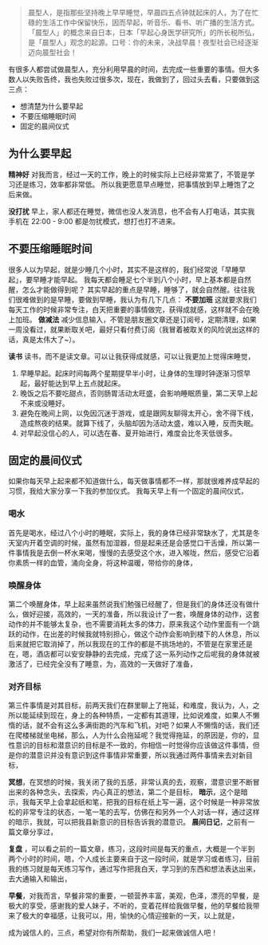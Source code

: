 >晨型人，是指那些坚持晚上早早睡觉，早晨四五点钟就起床的人，为了在忙碌的生活工作中保留快乐，因而早起，听音乐、看书、听广播的生活方式。
「晨型人」的概念来自日本，日本「早起心身医学研究所」的所长税所弘，是「晨型人」观念的起源。口号：你的未来，决战早晨！夜型社会已经逐渐迈向晨型社会！

有很多人都尝试做晨型人，充分利用早晨的时间，去完成一些重要的事情。但大多数人以失败告终，我也失败过很多次，现在，我做到了，回过头去看，只要做到这三点：
* 想清楚为什么要早起
* 不要压缩睡眠时间
* 固定的晨间仪式

## 为什么要早起
**精神好**
对我而言，经过一天的工作，晚上的时候实际上已经非常累了，不管是学习还是练习，效率都非常低。
所以我更愿意早点睡觉，把事情放到早上睡饱了之后来做。

**没打扰**
早上，家人都还在睡觉，微信也没人发消息，也不会有人打电话，其实我手机在 22:00 - 9:00 都是勿扰模式，想打也打不进来。

## 不要压缩睡眠时间
很多人以为早起，就是少睡几个小时，其实不是这样的，我们经常说「早睡早起」，要早睡才能早起。
我每天都会睡足七个半到八个小时，早上基本都是自然醒，怎么才能做得到呢？
其实早起的重点是早睡，睡够了，就会自然醒。往往我们很难做到的是早睡，要做到早睡，我认为有几下几点：
**不要加班**
这就要求我们每天工作的时候非常专注，白天把重要的事情做完，获得成就感，这样就不会在晚上加班。
**做减法**
减少信息输入，不管是朋友圈文章还是订阅号，定期清理，如果一周没看过，就果断取关吧，最好只看付费订阅（我冒着被取关的风险说出这样的话，真是太伟大了~）。

**读书**
读书，而不是读文章。可以让我获得成就感，可以让我更加上觉得床睡觉，

1. 早睡早起。起床时间每两个星期提早半小时，让身体的生理时钟逐渐习惯早起，最好能达到早上五点就起床。
2. 晚饭之后不要吃甜点，否则肠胃活动太旺盛，会影响睡眠质量，第二天早上起不来或没睡好。
3. 避免在晚间上网，以免因沉迷于游戏，或是跟网友聊得太开心，舍不得下线，造成熬夜的结果。就算下线了，头脑却因为活动太盛，难以入睡，反而失眠。
4. 对早起没信心的人，可以选在春、夏开始进行，难度会比冬天低很多。

## 固定的晨间仪式
如果你每天早上起来都不知道做什么，每天做事情都不一样，那就很难养成早起的习惯，我给大家分享一下我的参加仪式。
我每天早上有一个固定的晨间仪式，

### 喝水
首先是喝水，经过八个小时的睡眠，实际上，我的身体已经非常缺水了，尤其是冬天室内开着空调的时候，虽然有加湿器，但是起来还是会感觉口干舌燥，所以第一件事情我是去倒一杯水来喝，慢慢的去感受这个水，进入喉咙，然后，感受它沿着你素质一样的血管，涌向全身，将这种温暖，带给你的身体，

### 唤醒身体
第二个唤醒身体，早上起来虽然说我们勉强已经醒了，但是我们的身体还没有做什么，做好迎接，高效的，一天的准备，所以我设计了一套，唤醒身体的动作，这套动作的并不能够太复杂，也不需要消耗太多的体力，原来我这个动作里面有一个跳跃的动作，在出差的时候我就特别担心，做这个动作会影响到楼下的人休息，所以后来就把它取消掉了，所以我现在的工作的都是不挑场地的，不管是在家里还是在，嗯，酒店都可以安安静静的去完成，完成了这一系列动作之后呢我的身体就被激活了，已经完全没有了睡意，为，高效的一天做好了准备，
### 对齐目标
第三件事情是对其目标，前两天我们在群里聊上了拖延，和难度，我认为，人，之所以能延续到现在，身上的各种特质，一定都有其道理，比如说难度，如果人不懒惰的话，就不会有这么多满街跑的汽车和飞机，对吧？如果人不懒惰的话，我们还在爬楼梯就坐电梯，那么，人为什么会拖延呢？我觉得拖延，的原因是，你的，显性意识的目标和潜意识的目标是不一致的，你相信一时觉得你应该做这件事情，但是你的潜意识并没有意识到这件事情非常重要，所以我通过两件事情来去对新目标，

**冥想**，在冥想的时候，我关闭了我的五感，非常认真的去，观察，潜意识里不断冒出来的各种念头，去探索，内心真正的想法，第二个是目标，
**暗示**，这个是暗示，我每天早上会拿起纸和笔，把我的目标在纸上写一遍，这个时候是一种非常放松的非常专注的状态，一笔一笔的去写，仿佛在和另外一个人对话一样，通过这样的暗示，我就，可以把我县新意识的目标告诉我的潜意识。
**晨间日记**，之前有一篇文章分享过，

**复盘**
，可以看之前的一篇文章，练习，这段时间是每天的重点，大概是一个半到两个小时的时间，嗯，个人成长主要来自于这一段时间，就是学习或者练习，目前我的练习就是每天练习写作，通过写作把我白天，学习到的东西和想法表达出来，去大通输入和输出，

**早餐**，对我而言，早餐非常的重要，一顿营养丰富，美观，色泽，漂亮的早餐，是极大的享受，感谢我的爱人妹子，不听的，变着花样给我做早餐，他的早餐给我带来了极大的幸福感，让我可以，用，愉快的心情迎接新的一天，以上就是，

成为诚信人的，三点，希望对你有所帮助，我们一起来做诚信人吧！